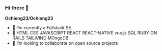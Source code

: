 ### Hi there 👋

**Ochieng23/Ochieng23**

- 🔭 I’m currently a Fullstack SE.
- 🌱  HTML CSS JAVASCRIPT REACT REACT-NATIVE vue.js SQL RUBY ON RAILS TAILWIND MOngoDB
- 👯 I’m looking to collaborate on open source projects
